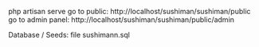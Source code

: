 

php artisan serve go to public: http://localhost/sushiman/sushiman/public 
go to admin panel: http://localhost/sushiman/sushiman/public/admin

Database / Seeds: file sushimann.sql
